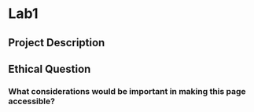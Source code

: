 # Lab1

## Project Description

<!-- you can include known bugs, design decisions, external references used... -->

## Ethical Question

### What considerations would be important in making this page accessible?

<!-- Put your response here -->

